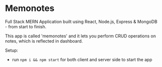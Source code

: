 # Memonotes
Full Stack MERN Application built using React, Node.js, Express & MongoDB - from start to finish.

This app is called 'memonotes' and it lets you perform CRUD operations on notes, which is reflected in dashboard.



Setup:
- run ```npm i && npm start``` for both client and server side to start the app
